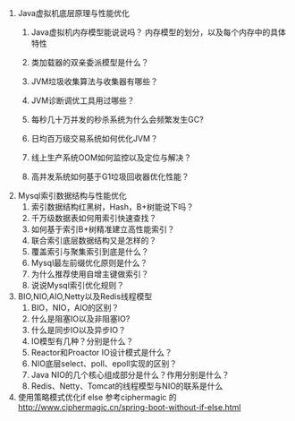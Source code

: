 1. Java虚拟机底层原理与性能优化
   1. Java虚拟机内存模型能说说吗？
    内存模型的划分，以及每个内存中的具体特性
   
   2. 类加载器的双亲委派模型是什么？
   3. JVM垃圾收集算法与收集器有哪些？
   4. JVM诊断调优工具用过哪些？
   5. 每秒几十万并发的秒杀系统为什么会频繁发生GC?
   6. 日均百万级交易系统如何优化JVM？
   7. 线上生产系统OOM如何监控以及定位与解决？
   8. 高并发系统如何基于G1垃圾回收器优化性能？
2. Mysql索引数据结构与性能优化
   1. 索引数据结构红黑树，Hash，B+树能说下吗？
   2. 千万级数据表如何用索引快速查找？
   3. 如何基于索引B+树精准建立高性能索引？
   4. 联合索引底层数据结构又是怎样的？
   5. 覆盖索引与聚集索引到底是什么？
   6. Mysql最左前缀优化原则是什么？
   7. 为什么推荐使用自增主键做索引？
   8. 说说Mysql索引优化规则？
3. BIO,NIO,AIO,Netty以及Redis线程模型
   1. BIO，NIO，AIO的区别？
   2. 什么是阻塞IO以及非阻塞IO?
   3. 什么是同步IO以及异步IO？
   4. IO模型有几种？分别是什么？
   5. Reactor和Proactor IO设计模式是什么？
   6. NIO底层select、poll、epoll实现的区别？
   7. Java NIO的几个核心组成部分是什么？作用分别是什么？
   8. Redis、Netty、Tomcat的线程模型与NIO的联系是什么
4. 使用策略模式优化if else
   参考ciphermagic 的 http://www.ciphermagic.cn/spring-boot-without-if-else.html

